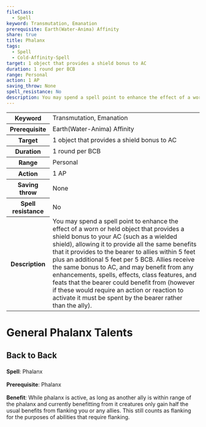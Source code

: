 ```yaml
---
fileClass:
  - Spell
keyword: Transmutation, Emanation
prerequisite: Earth(Water-Anima) Affinity
share: true
title: Phalanx
tags:
  - Spell
  - Cold-Affinity-Spell
target: 1 object that provides a shield bonus to AC
duration: 1 round per BCB
range: Personal
action: 1 AP
saving_throw: None
spell_resistance: No
description: You may spend a spell point to enhance the effect of a worn or held object that provides a shield bonus to your AC (such as a wielded shield), allowing it to provide all the same benefits that it provides to the bearer to allies within 5 feet plus an additional 5 feet per 5 BCB. Allies receive the same bonus to AC, and may benefit from any enhancements, spells, effects, class features, and feats that the bearer could benefit from (however if these would require an action or reaction to activate it must be spent by the bearer rather than the ally).
---
```


<p><span style="overflow-x: auto;"><table><tbody><tr><th>Keyword</th><td>Transmutation, Emanation</td></tr><tr><th>Prerequisite</th><td>Earth(Water-Anima) Affinity</td></tr><tr><th>Target</th><td>1 object that provides a shield bonus to AC</td></tr><tr><th>Duration</th><td>1 round per BCB</td></tr><tr><th>Range</th><td>Personal</td></tr><tr><th>Action</th><td>1 AP</td></tr><tr><th>Saving throw</th><td>None</td></tr><tr><th>Spell resistance</th><td>No</td></tr><tr><th>Description</th><td>You may spend a spell point to enhance the effect of a worn or held object that provides a shield bonus to your AC (such as a wielded shield), allowing it to provide all the same benefits that it provides to the bearer to allies within 5 feet plus an additional 5 feet per 5 BCB. Allies receive the same bonus to AC, and may benefit from any enhancements, spells, effects, class features, and feats that the bearer could benefit from (however if these would require an action or reaction to activate it must be spent by the bearer rather than the ally).</td></tr></tbody></table></span></p><h1><span><p>General Phalanx Talents</p></span></h1><h2><span><p>Back to Back</p></span></h2><p><span><p><b>Spell</b>:    Phalanx<br><br><b>Prerequisite</b>:    Phalanx<br><br><b>Benefit</b>:    While phalanx is active, as long as another ally is within range of the phalanx and currently benefitting from it creatures only gain half the usual benefits from flanking you or any allies. This still counts as flanking for the purposes of abilities that require flanking.<br><br></p></span></p>
